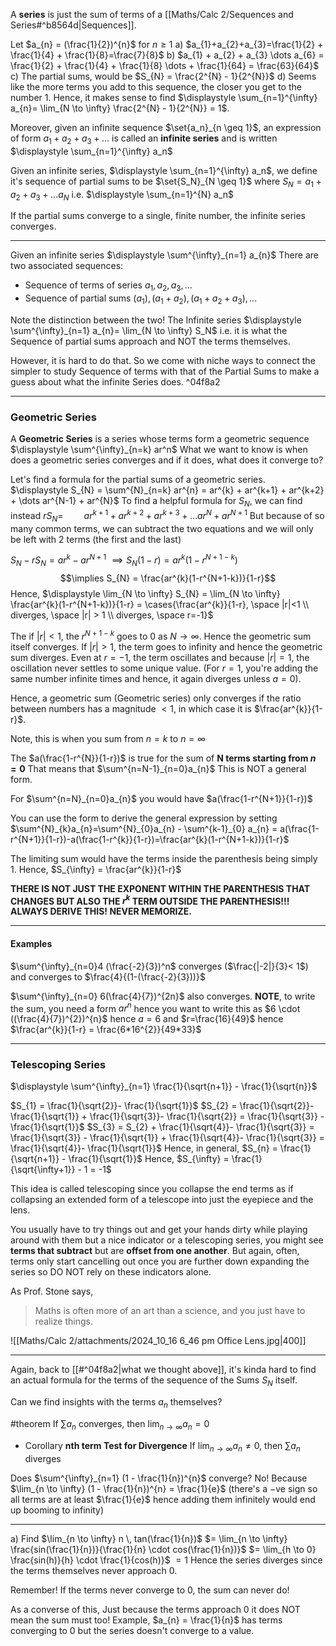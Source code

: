 A **series** is just the sum of terms of a [[Maths/Calc 2/Sequences and Series#^b8564d|Sequences]].

Let $a_{n} = (\frac{1}{2})^{n}$ for $n \geq 1$
a) $a_{1}+a_{2}+a_{3}=\frac{1}{2} + \frac{1}{4} + \frac{1}{8}=\frac{7}{8}$
b) $a_{1} + a_{2} + a_{3} \dots a_{6} = \frac{1}{2} + \frac{1}{4} + \frac{1}{8} \dots + \frac{1}{64} = \frac{63}{64}$
c) The partial sums, would be $S_{N} = \frac{2^{N} - 1}{2^{N}}$
d) Seems like the more terms you add to this sequence, the closer you get to the number $1$. Hence, it makes sense to find $\displaystyle \sum_{n=1}^{\infty} a_{n}= \lim_{N \to \infty} \frac{2^{N} - 1}{2^{N}} = 1$.

Moreover, given an infinite sequence $\set{a_n}_{n \geq 1}$, an expression of form $a_{1}+a_{2}+a_{3}+\dots$ is called an **infinite series** and is written $\displaystyle \sum_{n=1}^{\infty} a_n$

Given an infinite series, $\displaystyle \sum_{n=1}^{\infty} a_n$, we define it's sequence of partial sums to be $\set{S_N}_{N \geq 1}$ where $S_{N} = a_{1} + a_{2} + a_{3} + \dots a_{N}$ i.e. $\displaystyle \sum_{n=1}^{N} a_n$

If the partial sums converge to a single, finite number, the infinite series converges.

---
Given an infinite series $\displaystyle \sum^{\infty}_{n=1} a_{n}$
There are two associated sequences:
- Sequence of terms of series 
	$a_1,a_2,a_3,\dots$
- Sequence of partial sums
	$(a_1),(a_1+a_2),(a_1+a_2+a_3),\dots$

Note the distinction between the two!
The Infinite series $\displaystyle \sum^{\infty}_{n=1} a_{n}= \lim_{N \to \infty} S_N$
i.e. it is what the Sequence of partial sums approach and NOT the terms themselves.

However, it is hard to do that. So we come with niche ways to connect the simpler to study Sequence of terms with that of the Partial Sums to make a guess about what the infinite Series does. ^04f8a2

---
### Geometric Series 
A **Geometric Series** is a series whose terms form a geometric sequence
	$\displaystyle \sum^{\infty}_{n=k} ar^n$
What we want to know is when does a geometric series converges and if it does, what does it converge to?

Let's find a formula for the partial sums of a geometric series.
$\displaystyle S_{N} = \sum^{N}_{n=k} ar^{n} = ar^{k} + ar^{k+1} + ar^{k+2} + \dots ar^{N-1} + ar^{N}$
To find a helpful formula for $S_{N}$, we can find instead
		$rS_{N} = \quad \quad ar^{k+1} + ar^{k+2} + ar^{k+3} +\dots  ar^{N} + ar^{N+1}$
But because of so many common terms, we can subtract the two equations and we will only be left with 2 terms (the first and the last)

$S_{N} - rS_{N} = ar^{k} - ar^{N+1}$
$\implies S_{N} (1-r) = ar^{k}(1-r^{N+1-k})$
$$\implies S_{N} = \frac{ar^{k}(1-r^{N+1-k})}{1-r}$$
Hence, $\displaystyle \lim_{N \to \infty} S_{N} = \lim_{N \to \infty} \frac{ar^{k}(1-r^{N+1-k})}{1-r} = \cases{\frac{ar^{k}}{1-r}, \space |r|<1 \\ diverges, \space |r| > 1 \\ diverges, \space r=-1}$ 

The if $|r|<1$, the $r^{N+1-k}$ goes to 0 as $N \to \infty$. Hence the geometric sum itself converges.
If $|r| > 1$, the term goes to infinity and hence the geometric sum diverges.
Even at $r=-1$, the term oscillates and because $|r|=1$, the oscillation never settles to some unique value. (For $r=1$, you're adding the same number infinite times and hence, it again diverges unless $a=0$).

Hence, a geometric sum (Geometric series) only converges if the ratio between numbers has a magnitude $<1$, in which case it is $\frac{ar^{k}}{1-r}$.

Note, this is when you sum from $n=k$ to $n=\infty$

The $a(\frac{1-r^{N}}{1-r})$ is true for the sum of **N terms starting from $n=0$**
That means that $\sum^{n=N-1}_{n=0}a_{n}$ This is NOT a general form.

For $\sum^{n=N}_{n=0}a_{n}$ you would have $a(\frac{1-r^{N+1}}{1-r})$

You can use the form to derive the general expression by setting $\sum^{N}_{k}a_{n}=\sum^{N}_{0}a_{n} - \sum^{k-1}_{0} a_{n} = a(\frac{1-r^{N+1}}{1-r})-a(\frac{1-r^{k}}{1-r})=\frac{ar^{k}(1-r^{N+1-k})}{1-r}$

The limiting sum would have the terms inside the parenthesis being simply 1. Hence, $S_{\infty} = \frac{ar^{k}}{1-r}$

**THERE IS NOT JUST THE EXPONENT WITHIN THE PARENTHESIS THAT CHANGES BUT ALSO THE $r^k$ TERM OUTSIDE THE PARENTHESIS!!! ALWAYS DERIVE THIS! NEVER MEMORIZE.**


---
#### Examples 
$\sum^{\infty}_{n=0}4 (\frac{-2}{3})^n$ converges ($\frac{|-2|}{3}< 1$) and converges to $\frac{4}{(1-(\frac{-2}{3}))}$

$\sum^{\infty}_{n=0} 6(\frac{4}{7})^{2n}$ also converges. **NOTE**, to write the sum, you need a form $ar^{n}$ hence you want to write this as $6 \cdot ((\frac{4}{7})^{2})^{n}$ hence $a=6$ and $r=\frac{16}{49}$ hence $\frac{ar^{k}}{1-r} = \frac{6*16^{2}}{49*33}$


---
### Telescoping Series 
$\displaystyle \sum^{\infty}_{n=1} \frac{1}{\sqrt{n+1}} - \frac{1}{\sqrt{n}}$

$S_{1} = \frac{1}{\sqrt{2}}- \frac{1}{\sqrt{1}}$
$S_{2} = \frac{1}{\sqrt{2}}- \frac{1}{\sqrt{1}} + \frac{1}{\sqrt{3}}- \frac{1}{\sqrt{2}} = \frac{1}{\sqrt{3}} - \frac{1}{\sqrt{1}}$
$S_{3} = S_{2} + \frac{1}{\sqrt{4}}- \frac{1}{\sqrt{3}} = \frac{1}{\sqrt{3}} - \frac{1}{\sqrt{1}} + \frac{1}{\sqrt{4}}- \frac{1}{\sqrt{3}} = \frac{1}{\sqrt{4}}- \frac{1}{\sqrt{1}}$
Hence, in general, $S_{n} = \frac{1}{\sqrt{n+1}} - \frac{1}{\sqrt{1}}$
Hence, $S_{\infty} = \frac{1}{\sqrt{\infty+1}} - 1 = -1$

This idea is called telescoping since you collapse the end terms as if collapsing an extended form of a telescope into just the eyepiece and the lens.

You usually have to try things out and get your hands dirty while playing around with them but a nice indicator or a telescoping series, you might see **terms that subtract** but are **offset from one another**.
But again, often, terms only start cancelling out once you are further down expanding the series so DO NOT rely on these indicators alone.

As Prof. Stone says,
>Maths is often more of an art than a science, and you just have to realize things.

![[Maths/Calc 2/attachments/2024_10_16 6_46 pm Office Lens.jpg|400]]

---

Again, back to [[#^04f8a2|what we thought above]], it's kinda hard to find an actual formula for the terms of the sequence of the Sums $S_{N}$ itself.

Can we find insights with the terms $a_{n}$
 themselves?

#theorem If $\sum a_{n}$ converges, then $\displaystyle \lim_{n \to \infty} a_{n}=0$ 
* Corollary
**nth term Test for Divergence**
If $\lim_{n \to \infty} a_{n} \neq 0$, then $\sum a_{n}$ diverges 

Does $\sum^{\infty}_{n=1} (1 - \frac{1}{n})^{n}$ converge? No! Because $\lim_{n \to \infty} (1 - \frac{1}{n})^{n} = \frac{1}{e}$ (there's a $-$ve sign so all terms are at least $\frac{1}{e}$ hence adding them infinitely would end up booming to infinity)

---
a) Find $\lim_{n \to \infty} n \, tan(\frac{1}{n})$
	$= \lim_{n \to \infty} \frac{sin(\frac{1}{n})}{\frac{1}{n} \cdot cos(\frac{1}{n})}$
	$= \lim_{h \to 0} \frac{sin(h)}{h} \cdot \frac{1}{cos(h)}$
	$=1$
Hence the series diverges since the terms themselves never approach 0.

Remember! If the terms never converge to 0, the sum can never do!

As a converse of this, Just because the terms approach 0 it does NOT mean the sum must too! Example, $a_{n} = \frac{1}{n}$ has terms converging to 0 but the series doesn't converge to a value.

